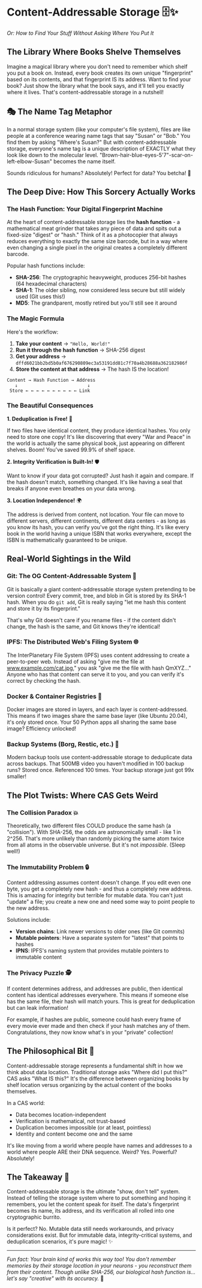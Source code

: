 # Content-Addressable Storage 🗄️✨

*Or: How to Find Your Stuff Without Asking Where You Put It*

## The Library Where Books Shelve Themselves

Imagine a magical library where you don't need to remember which shelf you put a book on. Instead, every book creates its own unique "fingerprint" based on its contents, and that fingerprint IS its address. Want to find your book? Just show the library what the book says, and it'll tell you exactly where it lives. That's content-addressable storage in a nutshell!

## 🎭 The Name Tag Metaphor

In a normal storage system (like your computer's file system), files are like people at a conference wearing name tags that say "Susan" or "Bob." You find them by asking "Where's Susan?" But with content-addressable storage, everyone's name tag is a unique description of EXACTLY what they look like down to the molecular level. "Brown-hair-blue-eyes-5'7"-scar-on-left-elbow-Susan" becomes the name itself.

Sounds ridiculous for humans? Absolutely! Perfect for data? You betcha! 🎯

## The Deep Dive: How This Sorcery Actually Works

### The Hash Function: Your Digital Fingerprint Machine

At the heart of content-addressable storage lies the **hash function** - a mathematical meat grinder that takes any piece of data and spits out a fixed-size "digest" or "hash." Think of it as a photocopier that always reduces everything to exactly the same size barcode, but in a way where even changing a single pixel in the original creates a completely different barcode.

Popular hash functions include:
- **SHA-256**: The cryptographic heavyweight, produces 256-bit hashes (64 hexadecimal characters)
- **SHA-1**: The older sibling, now considered less secure but still widely used (Git uses this!)
- **MD5**: The grandparent, mostly retired but you'll still see it around

### The Magic Formula

Here's the workflow:

1. **Take your content** → `"Hello, World!"`
2. **Run it through the hash function** → SHA-256 digest
3. **Get your address** → `dffd6021bb2bd5b0af676290809ec3a53191dd81c7f70a4b28688a362182986f`
4. **Store the content at that address** → The hash IS the location!

```
Content → Hash Function → Address
   ↓                          ↓
 Store ← ← ← ← ← ← ← ← ← ← Link
```

### The Beautiful Consequences

**1. Deduplication is Free!** 🎁

If two files have identical content, they produce identical hashes. You only need to store one copy! It's like discovering that every "War and Peace" in the world is actually the same physical book, just appearing on different shelves. Boom! You've saved 99.9% of shelf space.

**2. Integrity Verification is Built-In!** 🛡️

Want to know if your data got corrupted? Just hash it again and compare. If the hash doesn't match, something changed. It's like having a seal that breaks if anyone even breathes on your data wrong.

**3. Location Independence!** 🌍

The address is derived from content, not location. Your file can move to different servers, different continents, different data centers - as long as you know its hash, you can verify you've got the right thing. It's like every book in the world having a unique ISBN that works everywhere, except the ISBN is mathematically guaranteed to be unique.

## Real-World Sightings in the Wild

### Git: The OG Content-Addressable System 🐙

Git is basically a giant content-addressable storage system pretending to be version control! Every commit, tree, and blob in Git is stored by its SHA-1 hash. When you do `git add`, Git is really saying "let me hash this content and store it by its fingerprint."

That's why Git doesn't care if you rename files - if the content didn't change, the hash is the same, and Git knows they're identical!

### IPFS: The Distributed Web's Filing System 🌐

The InterPlanetary File System (IPFS) uses content addressing to create a peer-to-peer web. Instead of asking "give me the file at www.example.com/cat.jpg," you ask "give me the file with hash QmXYZ..." Anyone who has that content can serve it to you, and you can verify it's correct by checking the hash.

### Docker & Container Registries 🐳

Docker images are stored in layers, and each layer is content-addressed. This means if two images share the same base layer (like Ubuntu 20.04), it's only stored once. Your 50 Python apps all sharing the same base image? Efficiency unlocked!

### Backup Systems (Borg, Restic, etc.) 💾

Modern backup tools use content-addressable storage to deduplicate data across backups. That 500MB video you haven't modified in 100 backup runs? Stored once. Referenced 100 times. Your backup storage just got 99x smaller!

## The Plot Twists: Where CAS Gets Weird

### The Collision Paradox 💥

Theoretically, two different files COULD produce the same hash (a "collision"). With SHA-256, the odds are astronomically small - like 1 in 2^256. That's more unlikely than randomly picking the same atom twice from all atoms in the observable universe. But it's not *impossible*. (Sleep well!)

### The Immutability Problem 🔒

Content addressing assumes content doesn't change. If you edit even one byte, you get a completely new hash - and thus a completely new address. This is amazing for integrity but terrible for mutable data. You can't just "update" a file; you create a new one and need some way to point people to the new address.

Solutions include:
- **Version chains**: Link newer versions to older ones (like Git commits)
- **Mutable pointers**: Have a separate system for "latest" that points to hashes
- **IPNS**: IPFS's naming system that provides mutable pointers to immutable content

### The Privacy Puzzle 🕵️

If content determines address, and addresses are public, then identical content has identical addresses everywhere. This means if someone else has the same file, their hash will match yours. This is great for deduplication but can leak information!

For example, if hashes are public, someone could hash every frame of every movie ever made and then check if your hash matches any of them. Congratulations, they now know what's in your "private" collection!

## The Philosophical Bit 🤔

Content-addressable storage represents a fundamental shift in how we think about data location. Traditional storage asks "Where did I put this?" CAS asks "What IS this?" It's the difference between organizing books by shelf location versus organizing by the actual content of the books themselves.

In a CAS world:
- Data becomes location-independent
- Verification is mathematical, not trust-based
- Duplication becomes impossible (or at least, pointless)
- Identity and content become one and the same

It's like moving from a world where people have names and addresses to a world where people ARE their DNA sequence. Weird? Yes. Powerful? Absolutely!

## The Takeaway 🎁

Content-addressable storage is the ultimate "show, don't tell" system. Instead of telling the storage system where to put something and hoping it remembers, you let the content speak for itself. The data's fingerprint becomes its name, its address, and its verification all rolled into one cryptographic burrito.

Is it perfect? No. Mutable data still needs workarounds, and privacy considerations exist. But for immutable data, integrity-critical systems, and deduplication scenarios, it's pure magic! ✨

---

*Fun fact: Your brain kind of works this way too! You don't remember memories by their storage location in your neurons - you reconstruct them from their content. Though unlike SHA-256, our biological hash function is... let's say "creative" with its accuracy.* 🧠
